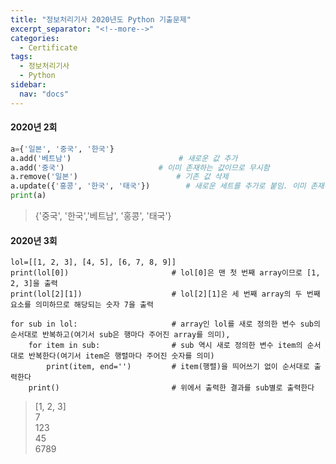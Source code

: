 ```yaml
---
title: "정보처리기사 2020년도 Python 기출문제"
excerpt_separator: "<!--more-->"
categories:
  - Certificate
tags:
  - 정보처리기사
  - Python
sidebar:
  nav: "docs"
---
```

#### 2020년 2회
```python
a={'일본', '중국', '한국'}
a.add('베트남')						# 새로운 값 추가
a.add('중국')						# 이미 존재하는 값이므로 무시함
a.remove('일본')						# 기존 값 삭제
a.update({'홍콩', '한국', '태국'})		# 새로운 세트를 추가로 붙임. 이미 존재하는 값은 무시함
print(a)
```
>{'중국', '한국','베트남', '홍콩', '태국'}


#### 2020년 3회
```pyyhon
lol=[[1, 2, 3], [4, 5], [6, 7, 8, 9]]
print(lol[0])						# lol[0]은 맨 첫 번째 array이므로 [1, 2, 3]을 출력
print(lol[2][1])					# lol[2][1]은 세 번째 array의 두 번째 요소를 의미하므로 해당되는 숫자 7을 출력

for sub in lol:						# array인 lol를 새로 정의한 변수 sub의 순서대로 반복하고(여기서 sub은 행마다 주어진 array를 의미),
    for item in sub:				# sub 역시 새로 정의한 변수 item의 순서대로 반복한다(여기서 item은 행렬마다 주어진 숫자를 의미)
        print(item, end='')			# item(행렬)을 띄어쓰기 없이 순서대로 출력한다
    print()							# 위에서 출력한 결과를 sub별로 출력한다
```
>[1, 2, 3]  
7  
123  
45  
6789